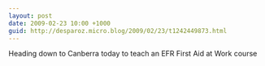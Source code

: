 ```yaml
---
layout: post
date: 2009-02-23 10:00 +1000
guid: http://desparoz.micro.blog/2009/02/23/t1242449873.html
---
```

Heading down to Canberra today to teach an EFR First Aid at Work course
